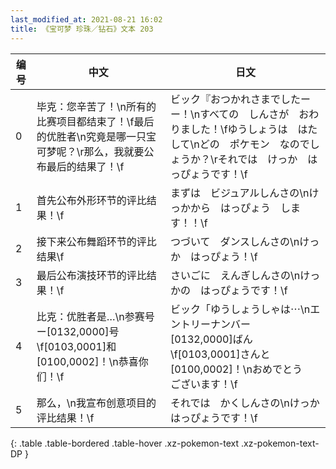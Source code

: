 ```yaml
---
last_modified_at: 2021-08-21 16:02
title: 《宝可梦 珍珠／钻石》文本 203
---
```

| 编号 | 中文 | 日文 |
| ---- | ---- | ---- |
| 0 | 毕克：您辛苦了！\n所有的比赛项目都结束了！\f最后的优胜者\n究竟是哪一只宝可梦呢？\r那么，我就要公布最后的结果了！\f | ビック『おつかれさまでしたーー！\nすべての　しんさが　おわりました！\fゆうしょうは　はたして\nどの　ポケモン　なのでしょうか？\rそれでは　けっか　はっぴょうです！\f |
| 1 | 首先公布外形环节的评比结果！\f | まずは　ビジュアルしんさの\nけっかから　はっぴょう　します！！\f |
| 2 | 接下来公布舞蹈环节的评比结果\f | つづいて　ダンスしんさの\nけっか　はっぴょう！\f |
| 3 | 最后公布演技环节的评比结果！\f | さいごに　えんぎしんさの\nけっかの　はっぴょうです！\f |
| 4 | 比克：优胜者是…\n参赛号ー[0132,0000]号\f[0103,0001]和[0100,0002]！\n恭喜你们！\f | ビック「ゆうしょうしゃは⋯\nエントリーナンバー　[0132,0000]ばん\f[0103,0001]さんと　[0100,0002]！\nおめでとう　ございます！\f |
| 5 | 那么，\n我宣布创意项目的评比结果！\f | それでは　かくしんさの\nけっかはっぴょうです！\f |
{: .table .table-bordered .table-hover .xz-pokemon-text .xz-pokemon-text-DP }